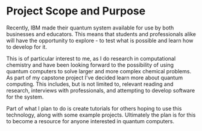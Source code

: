 # Project Scope and Purpose

Recently, IBM made their quantum system available for use by both businesses and educators. This means that students and professionals alike will have the opportunity to explore - to test what is possible and learn how to develop for it.

This is of particular interest to me, as I do research in computational chemistry and have been looking forward to the possibility of using quantum computers to solve larger and more complex chemical problems. As part of my capstone project I've decided learn more about quantum computing. This includes, but is not limited to, relevant reading and research, interviews with professionals, and attempting to develop software for the system.

Part of what I plan to do is create tutorials for others hoping to use this technology, along with some example projects. Ultimately the plan is for this to become a resource for anyone interested in quantum computers.

